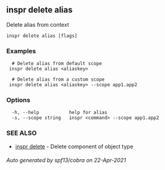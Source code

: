 ## inspr delete alias

Delete alias from context

```
inspr delete alias [flags]
```

### Examples

```
  # Delete alias from default scope
 inspr delete alias <aliaskey>

  # Delete alias from a custom scope
 inspr delete alias <aliaskey> --scope app1.app2

```

### Options

```
  -h, --help           help for alias
  -s, --scope string   inspr <command> --scope app1.app2
```

### SEE ALSO

* [inspr delete](inspr_delete.md)	 - Delete component of object type

###### Auto generated by spf13/cobra on 22-Apr-2021
